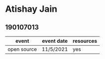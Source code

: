 # Atishay Jain
## 190107013
|event|event date|resources|
|-----|-----|---|
|open source|11/5/2021| yes|